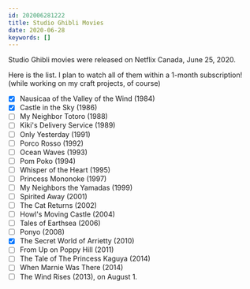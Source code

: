 ```yaml
---
id: 202006281222
title: Studio Ghibli Movies
date: 2020-06-28
keywords: []
---
```


Studio Ghibli movies were released on Netflix Canada, June 25, 2020.

Here is the list. I plan to watch all of them within a 1-month subscription! (while working on my craft projects, of course)

- [x]  Nausicaa of the Valley of the Wind (1984)
- [x]  Castle in the Sky (1986)
- [ ]  My Neighbor Totoro (1988)
- [ ]  Kiki's Delivery Service (1989)
- [ ]  Only Yesterday (1991)
- [ ]  Porco Rosso (1992)
- [ ]  Ocean Waves (1993)
- [ ]  Pom Poko (1994)
- [ ]  Whisper of the Heart (1995)
- [ ]  Princess Mononoke (1997)
- [ ]  My Neighbors the Yamadas (1999)
- [ ]  Spirited Away (2001)
- [ ]  The Cat Returns (2002)
- [ ]  Howl's Moving Castle (2004)
- [ ]  Tales of Earthsea (2006)
- [ ]  Ponyo (2008)
- [x]  The Secret World of Arrietty (2010)
- [ ]  From Up on Poppy Hill (2011)
- [ ]  The Tale of The Princess Kaguya (2014)
- [ ]  When Marnie Was There (2014)
- [ ]  The Wind Rises (2013), on August 1.